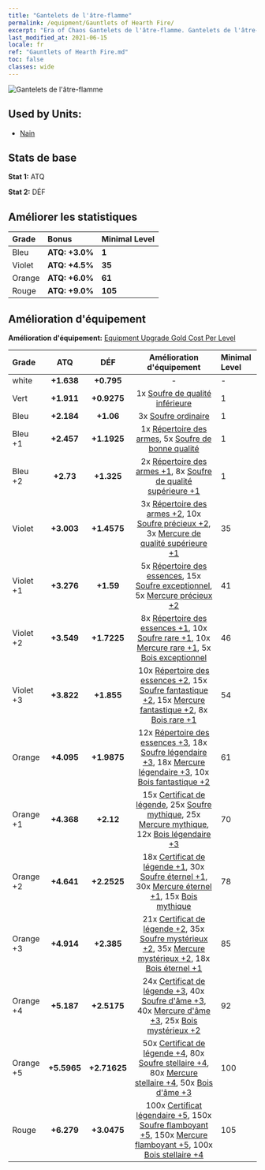 ```yaml
---
title: "Gantelets de l'âtre-flamme"
permalink: /equipment/Gauntlets of Hearth Fire/
excerpt: "Era of Chaos Gantelets de l'âtre-flamme. Gantelets de l'âtre-flamme"
last_modified_at: 2021-06-15
locale: fr
ref: "Gauntlets of Hearth Fire.md"
toc: false
classes: wide
---
```


  ![Gantelets de l'âtre-flamme](/images/e/e_2023.png)

## Used by Units:

* [Nain](/fr/units/Dwarf/) 


## Stats de base
 **Stat 1:** ATQ

 **Stat 2:** DÉF

## Améliorer les statistiques

  |     Grade    |   Bonus | Minimal Level | 
  |:-------------|:--------|:--------------| 
  | Bleu | **ATQ: +3.0%** | **1** | 
  | Violet | **ATQ: +4.5%** | **35** | 
  | Orange | **ATQ: +6.0%** | **61** | 
  | Rouge | **ATQ: +9.0%** | **105** | 


## Amélioration d'équipement
 **Amélioration d'équipement:** [Equipment Upgrade Gold Cost Per Level](/equipment/EquipmentUpgradeCostPerLevel/) 

  |          Grade      | ATQ | DÉF | Amélioration d'équipement | Minimal Level |
  |:--------------------|:---------:|:---------:|:----------------:|:--------------|
  | white | **+1.638** | **+0.795** | - | - |
  | Vert | **+1.911** | **+0.9275** | 1x [Soufre de qualité inférieure](/ItemsFR/mat_3/) | 1 |
  | Bleu | **+2.184** | **+1.06** | 3x [Soufre ordinaire](/ItemsFR/mat_9/) | 1 |
  | Bleu +1 | **+2.457** | **+1.1925** | 1x [Répertoire des armes](/ItemsFR/mat_18/), 5x [Soufre de bonne qualité](/ItemsFR/mat_15/) | 1 |
  | Bleu +2 | **+2.73** | **+1.325** | 2x [Répertoire des armes +1](/ItemsFR/mat_25/), 8x [Soufre de qualité supérieure +1](/ItemsFR/mat_22/) | 1 |
  | Violet | **+3.003** | **+1.4575** | 3x [Répertoire des armes +2](/ItemsFR/mat_32/), 10x [Soufre précieux +2](/ItemsFR/mat_29/), 3x [Mercure de qualité supérieure +1](/ItemsFR/mat_21/) | 35 |
  | Violet +1 | **+3.276** | **+1.59** | 5x [Répertoire des essences](/ItemsFR/mat_39/), 15x [Soufre exceptionnel](/ItemsFR/mat_36/), 5x [Mercure précieux +2](/ItemsFR/mat_28/) | 41 |
  | Violet +2 | **+3.549** | **+1.7225** | 8x [Répertoire des essences +1](/ItemsFR/mat_46/), 10x [Soufre rare +1](/ItemsFR/mat_43/), 10x [Mercure rare +1](/ItemsFR/mat_42/), 5x [Bois exceptionnel](/ItemsFR/mat_34/) | 46 |
  | Violet +3 | **+3.822** | **+1.855** | 10x [Répertoire des essences +2](/ItemsFR/mat_53/), 15x [Soufre fantastique +2](/ItemsFR/mat_50/), 15x [Mercure fantastique +2](/ItemsFR/mat_49/), 8x [Bois rare +1](/ItemsFR/mat_41/) | 54 |
  | Orange | **+4.095** | **+1.9875** | 12x [Répertoire des essences +3](/ItemsFR/mat_60/), 18x [Soufre légendaire +3](/ItemsFR/mat_57/), 18x [Mercure légendaire +3](/ItemsFR/mat_56/), 10x [Bois fantastique +2](/ItemsFR/mat_48/) | 61 |
  | Orange +1 | **+4.368** | **+2.12** | 15x [Certificat de légende](/ItemsFR/mat_67/), 25x [Soufre mythique](/ItemsFR/mat_64/), 25x [Mercure mythique](/ItemsFR/mat_63/), 12x [Bois légendaire +3](/ItemsFR/mat_55/) | 70 |
  | Orange +2 | **+4.641** | **+2.2525** | 18x [Certificat de légende +1](/ItemsFR/mat_74/), 30x [Soufre éternel +1](/ItemsFR/mat_71/), 30x [Mercure éternel +1](/ItemsFR/mat_70/), 15x [Bois mythique](/ItemsFR/mat_62/) | 78 |
  | Orange +3 | **+4.914** | **+2.385** | 21x [Certificat de légende +2](/ItemsFR/mat_81/), 35x [Soufre mystérieux +2](/ItemsFR/mat_78/), 35x [Mercure mystérieux +2](/ItemsFR/mat_77/), 18x [Bois éternel +1](/ItemsFR/mat_69/) | 85 |
  | Orange +4 | **+5.187** | **+2.5175** | 24x [Certificat de légende +3](/ItemsFR/mat_88/), 40x [Soufre d'âme +3](/ItemsFR/mat_85/), 40x [Mercure d'âme +3](/ItemsFR/mat_84/), 25x [Bois mystérieux +2](/ItemsFR/mat_76/) | 92 |
  | Orange +5 | **+5.5965** | **+2.71625** | 50x [Certificat de légende +4](/ItemsFR/mat_95/), 80x [Soufre stellaire +4](/ItemsFR/mat_92/), 80x [Mercure stellaire +4](/ItemsFR/mat_91/), 50x [Bois d'âme +3](/ItemsFR/mat_83/) | 100 |
  | Rouge | **+6.279** | **+3.0475** | 100x [Certificat légendaire +5](/ItemsFR/mat_102/), 150x [Soufre flamboyant +5](/ItemsFR/mat_99/), 150x [Mercure flamboyant +5](/ItemsFR/mat_98/), 100x [Bois stellaire +4](/ItemsFR/mat_90/) | 105 |

